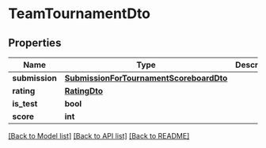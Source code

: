 # TeamTournamentDto

## Properties
Name | Type | Description | Notes
------------ | ------------- | ------------- | -------------
**submission** | [**SubmissionForTournamentScoreboardDto**](SubmissionForTournamentScoreboardDto.md) |  | [optional] 
**rating** | [**RatingDto**](RatingDto.md) |  | [optional] 
**is_test** | **bool** |  | [optional] 
**score** | **int** |  | [optional] 

[[Back to Model list]](../README.md#documentation-for-models) [[Back to API list]](../README.md#documentation-for-api-endpoints) [[Back to README]](../README.md)


